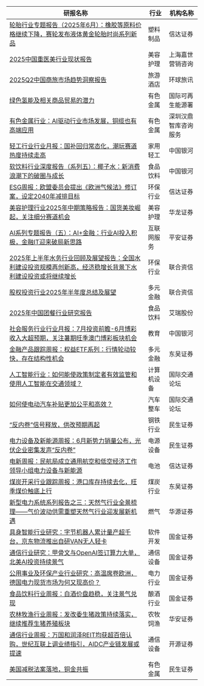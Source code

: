 | 研报名称 | 行业 | 机构名称 |
|------|----------|--------------|
| [轮胎行业专题报告（2025年6月）：橡胶等原料价格继续下降，赛轮发布液体黄金轮胎时尚系列新品](https://pdf.dfcfw.com/pdf/H3_AP202507041702966252_1.pdf?1751793529000.pdf) | 塑料制品 | 信达证券| 
| [2025中国重医美行业现状报告](https://pdf.dfcfw.com/pdf/H3_AP202507051703239349_1.pdf?1751794253000.pdf) | 美容护理 | 上海嘉世营销咨询| 
| [2025Q2中国商旅市场趋势洞察报告](https://pdf.dfcfw.com/pdf/H3_AP202507051703239350_1.pdf?1751795970000.pdf) | 旅游酒店 | 环球旅讯| 
| [绿色氢能及相关商品贸易的潜力](https://pdf.dfcfw.com/pdf/H3_AP202507051703239351_1.pdf?1751796045000.pdf) | 有色金属 | 国际可再生能源署| 
| [有色金属行业：AI驱动行业市场发展，铜缆也有高端应用](https://pdf.dfcfw.com/pdf/H3_AP202507051703239355_1.pdf?1751795651000.pdf) | 有色金属 | 深圳汉鼎智库咨询服务| 
| [轻工行业行业月报：国补回归常态化，潮玩赛道热度持续走高](https://pdf.dfcfw.com/pdf/H3_AP202507051703369581_1.pdf?1751794720000.pdf) | 家用轻工 | 中国银河| 
| [软饮料行业深度报告（系列五）：椰子水：新消费浪潮下的破圈与成长](https://pdf.dfcfw.com/pdf/H3_AP202507051703369617_1.pdf?1751795240000.pdf) | 食品饮料 | 中国银河| 
| [ESG周报：欧盟委员会提出《欧洲气候法》修订案，设定2040年减排目标](https://pdf.dfcfw.com/pdf/H3_AP202507051703514876_1.pdf?1751795142000.pdf) | 环保行业 | 信达证券| 
| [美容护理行业2025年中期策略报告：国货美妆崛起，关注细分赛道机会](https://pdf.dfcfw.com/pdf/H3_AP202507051703568260_1.pdf?1751793730000.pdf) | 美容护理 | 华龙证券| 
| [AI系列专题报告（五）：AI+金融：行业AI投入积极，金融IT迎来破局新思路](https://pdf.dfcfw.com/pdf/H3_AP202507051703514922_1.pdf?1751794357000.pdf) | 互联网服务 | 平安证券| 
| [2025年上半年水务行业回顾及展望报告：全国水利建设投资规模再创新高，经济稳增长背景下水利建设投资或将继续增长](https://pdf.dfcfw.com/pdf/H3_AP202507051703568271_1.pdf?1751795737000.pdf) | 环保行业 | 联合资信| 
| [股权投资行业2025年半年度总结及展望](https://pdf.dfcfw.com/pdf/H3_AP202507051703568273_1.pdf?1751795860000.pdf) | 多元金融 | 联合资信| 
| [2025年中国团餐行业研究报告](https://pdf.dfcfw.com/pdf/H3_AP202507051703568274_1.pdf?1751795530000.pdf) | 食品饮料 | 艾瑞股份| 
| [社会服务行业行业月报：7月投资前瞻-6月博彩收入大超预期，关注暑期旺季澳门博彩板块机会](https://pdf.dfcfw.com/pdf/H3_AP202507051703568281_1.pdf?1751795454000.pdf) | 教育 | 中国银河| 
| [金融产品跟踪周报：权益ETF系列：行情轮动较快，存在结构性机会](https://pdf.dfcfw.com/pdf/H3_AP202507061703568311_1.pdf?1751793635000.pdf) | 多元金融 | 东吴证券| 
| [人工智能行业：如何能使政策制定者有效监管和使用人工智能在交通领域？](https://pdf.dfcfw.com/pdf/H3_AP202507061703819193_1.pdf?1751798119000.pdf) | 计算机设备 | 国际交通论坛| 
| [如何使电动汽车补贴更加公平和高效？](https://pdf.dfcfw.com/pdf/H3_AP202507061703819194_1.pdf?1751798226000.pdf) | 汽车整车 | 国际交通论坛| 
| [“反内卷”信号释放，供改预期再起](https://pdf.dfcfw.com/pdf/H3_AP202507061703819208_1.pdf?1751797336000.pdf) | 钢铁行业 | 民生证券| 
| [电力设备及新能源周报：6月新势力销量公布，光伏企业密集发声“反内卷”](https://pdf.dfcfw.com/pdf/H3_AP202507061703819217_1.pdf?1751798330000.pdf) | 电源设备 | 民生证券| 
| [电新周报：民航局成立通用航空和低空经济工作领导小组电力设备与新能源](https://pdf.dfcfw.com/pdf/H3_AP202507061703819244_1.pdf?1751799277000.pdf) | 电池 | 信达证券| 
| [煤炭开采行业跟踪周报：港口库存持续去化，旺季煤价触底上行](https://pdf.dfcfw.com/pdf/H3_AP202507061703819231_1.pdf?1751798330000.pdf) | 煤炭行业 | 东吴证券| 
| [新型电力系统系列报告之三：天然气行业全景梳理——气价波动供需重塑天然气行业迎发展新机遇](https://pdf.dfcfw.com/pdf/H3_AP202507061703819253_1.pdf?1751800210000.pdf) | 燃气 | 华源证券| 
| [具身智能行业研究：字节机器人累计量产超千台，京东物流推出自研VAN无人轻卡](https://pdf.dfcfw.com/pdf/H3_AP202507061703819255_1.pdf?1751800319000.pdf) | 软件开发 | 国金证券| 
| [通信行业研究：甲骨文与OpenAI签订算力大单，北美AI投资持续景气](https://pdf.dfcfw.com/pdf/H3_AP202507061703867658_1.pdf?1751800399000.pdf) | 通信设备 | 国金证券| 
| [公用事业及环保产业行业研究：高温席卷欧洲，德国电力现货市场为何又现高价？](https://pdf.dfcfw.com/pdf/H3_AP202507061703819252_1.pdf?1751799769000.pdf) | 电力行业 | 国金证券| 
| [食品饮料行业周报：白酒价盘趋稳，关注景气兑现](https://pdf.dfcfw.com/pdf/H3_AP202507061703867661_1.pdf?1751799997000.pdf) | 酿酒行业 | 国金证券| 
| [农林牧渔行业周报：发改委生猪政策持续落实，继续推荐生猪养殖板块](https://pdf.dfcfw.com/pdf/H3_AP202507061703867721_1.pdf?1751804302000.pdf) | 农牧饲渔 | 华安证券| 
| [通信行业周报：万国和润泽REIT均获超百倍认购，世纪互联上调业绩指引，AIDC产业链发展或提速](https://pdf.dfcfw.com/pdf/H3_AP202507061703867694_1.pdf?1751801628000.pdf) | 通信设备 | 开源证券| 
| [美国减税法案落地，铜金共振](https://pdf.dfcfw.com/pdf/H3_AP202507061703867723_1.pdf?1751804632000.pdf) | 有色金属 | 民生证券| 
